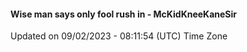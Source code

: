 #### Wise man says only fool rush in - McKidKneeKaneSir
Updated on 09/02/2023 - 08:11:54 (UTC) Time Zone
